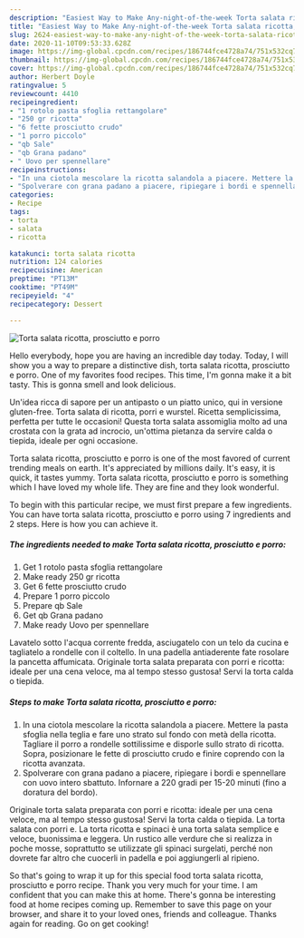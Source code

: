 ```yaml
---
description: "Easiest Way to Make Any-night-of-the-week Torta salata ricotta, prosciutto e porro"
title: "Easiest Way to Make Any-night-of-the-week Torta salata ricotta, prosciutto e porro"
slug: 2624-easiest-way-to-make-any-night-of-the-week-torta-salata-ricotta-prosciutto-e-porro
date: 2020-11-10T09:53:33.628Z
image: https://img-global.cpcdn.com/recipes/186744fce4728a74/751x532cq70/torta-salata-ricotta-prosciutto-e-porro-recipe-main-photo.jpg
thumbnail: https://img-global.cpcdn.com/recipes/186744fce4728a74/751x532cq70/torta-salata-ricotta-prosciutto-e-porro-recipe-main-photo.jpg
cover: https://img-global.cpcdn.com/recipes/186744fce4728a74/751x532cq70/torta-salata-ricotta-prosciutto-e-porro-recipe-main-photo.jpg
author: Herbert Doyle
ratingvalue: 5
reviewcount: 4410
recipeingredient:
- "1 rotolo pasta sfoglia rettangolare"
- "250 gr ricotta"
- "6 fette prosciutto crudo"
- "1 porro piccolo"
- "qb Sale"
- "qb Grana padano"
- " Uovo per spennellare"
recipeinstructions:
- "In una ciotola mescolare la ricotta salandola a piacere. Mettere la pasta sfoglia nella teglia e fare uno strato sul fondo con metà della ricotta. Tagliare il porro a rondelle sottilissime e disporle sullo strato di ricotta. Sopra, posizionare le fette di prosciutto crudo e finire coprendo con la ricotta avanzata."
- "Spolverare con grana padano a piacere, ripiegare i bordi e spennellare con uovo intero sbattuto. Infornare a 220 gradi per 15-20 minuti (fino a doratura del bordo)."
categories:
- Recipe
tags:
- torta
- salata
- ricotta

katakunci: torta salata ricotta 
nutrition: 124 calories
recipecuisine: American
preptime: "PT13M"
cooktime: "PT49M"
recipeyield: "4"
recipecategory: Dessert

---
```



![Torta salata ricotta, prosciutto e porro](https://img-global.cpcdn.com/recipes/186744fce4728a74/751x532cq70/torta-salata-ricotta-prosciutto-e-porro-recipe-main-photo.jpg)

Hello everybody, hope you are having an incredible day today. Today, I will show you a way to prepare a distinctive dish, torta salata ricotta, prosciutto e porro. One of my favorites food recipes. This time, I'm gonna make it a bit tasty. This is gonna smell and look delicious.

Un&#39;idea ricca di sapore per un antipasto o un piatto unico, qui in versione gluten-free. Torta salata di ricotta, porri e wurstel. Ricetta semplicissima, perfetta per tutte le occasioni! Questa torta salata assomiglia molto ad una crostata con la grata ad incrocio, un&#39;ottima pietanza da servire calda o tiepida, ideale per ogni occasione.

Torta salata ricotta, prosciutto e porro is one of the most favored of current trending meals on earth. It's appreciated by millions daily. It's easy, it is quick, it tastes yummy. Torta salata ricotta, prosciutto e porro is something which I have loved my whole life. They are fine and they look wonderful.


To begin with this particular recipe, we must first prepare a few ingredients. You can have torta salata ricotta, prosciutto e porro using 7 ingredients and 2 steps. Here is how you can achieve it.

<!--inarticleads1-->

##### The ingredients needed to make Torta salata ricotta, prosciutto e porro:

1. Get 1 rotolo pasta sfoglia rettangolare
1. Make ready 250 gr ricotta
1. Get 6 fette prosciutto crudo
1. Prepare 1 porro piccolo
1. Prepare qb Sale
1. Get qb Grana padano
1. Make ready  Uovo per spennellare


Lavatelo sotto l&#39;acqua corrente fredda, asciugatelo con un telo da cucina e tagliatelo a rondelle con il coltello. In una padella antiaderente fate rosolare la pancetta affumicata. Originale torta salata preparata con porri e ricotta: ideale per una cena veloce, ma al tempo stesso gustosa! Servi la torta calda o tiepida. 

<!--inarticleads2-->

##### Steps to make Torta salata ricotta, prosciutto e porro:

1. In una ciotola mescolare la ricotta salandola a piacere. Mettere la pasta sfoglia nella teglia e fare uno strato sul fondo con metà della ricotta. Tagliare il porro a rondelle sottilissime e disporle sullo strato di ricotta. Sopra, posizionare le fette di prosciutto crudo e finire coprendo con la ricotta avanzata.
1. Spolverare con grana padano a piacere, ripiegare i bordi e spennellare con uovo intero sbattuto. Infornare a 220 gradi per 15-20 minuti (fino a doratura del bordo).


Originale torta salata preparata con porri e ricotta: ideale per una cena veloce, ma al tempo stesso gustosa! Servi la torta calda o tiepida. La torta salata con porri e. La torta ricotta e spinaci è una torta salata semplice e veloce, buonissima e leggera. Un rustico alle verdure che si realizza in poche mosse, soprattutto se utilizzate gli spinaci surgelati, perché non dovrete far altro che cuocerli in padella e poi aggiungerli al ripieno. 

So that's going to wrap it up for this special food torta salata ricotta, prosciutto e porro recipe. Thank you very much for your time. I am confident that you can make this at home. There's gonna be interesting food at home recipes coming up. Remember to save this page on your browser, and share it to your loved ones, friends and colleague. Thanks again for reading. Go on get cooking!
